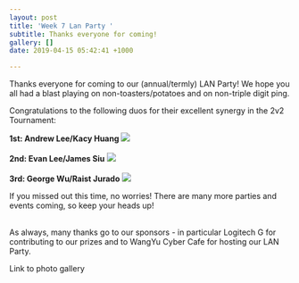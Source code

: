 ```yaml
---
layout: post
title: 'Week 7 Lan Party '
subtitle: Thanks everyone for coming!
gallery: []
date: 2019-04-15 05:42:41 +1000

---
```

Thanks everyone for coming to our (annual/termly) LAN Party! We hope you all had a blast playing on non-toasters/potatoes and on non-triple digit ping.

Congratulations to the following duos for their excellent synergy in the 2v2 Tournament:

**1st: Andrew Lee/Kacy Huang** ![](https://unswlolsoc.github.io/LoLSocWebpage/uploads/57447278_2287422237992240_5652502846474551296_o.jpg) <br><br> **2nd: Evan Lee/James Siu** ![](https://unswlolsoc.github.io/LoLSocWebpage/uploads/57377485_2287421524658978_5361215961141608448_o.jpg) <br><br> **3rd: George Wu/Raist Jurado** ![](https://unswlolsoc.github.io/LoLSocWebpage/uploads/56990293_2287421701325627_2229832292916789248_o.jpg)

If you missed out this time, no worries! There are many more parties and events coming, so keep your heads up! <br><br>

As always, many thanks go to our sponsors - in particular Logitech G for contributing to our prizes and to WangYu Cyber Cafe for hosting our LAN Party.

Link to photo gallery